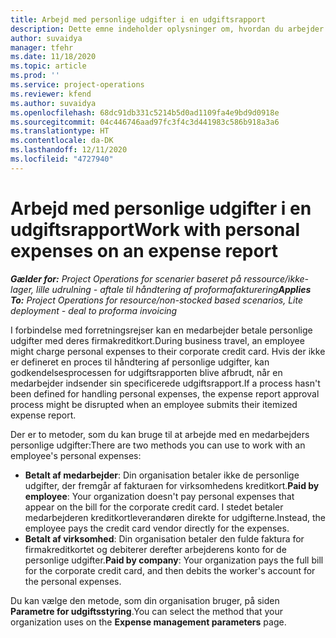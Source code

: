 ```yaml
---
title: Arbejd med personlige udgifter i en udgiftsrapport
description: Dette emne indeholder oplysninger om, hvordan du arbejder med personlige udgifter, som medarbejdere afholder sig, mens de rejser i erhvervsmæssige øjemed.
author: suvaidya
manager: tfehr
ms.date: 11/18/2020
ms.topic: article
ms.prod: ''
ms.service: project-operations
ms.reviewer: kfend
ms.author: suvaidya
ms.openlocfilehash: 68dc91db331c5214b5d0ad1109fa4e9bd9d0918e
ms.sourcegitcommit: 04c446746aad97fc3f4c3d441983c586b918a3a6
ms.translationtype: HT
ms.contentlocale: da-DK
ms.lasthandoff: 12/11/2020
ms.locfileid: "4727940"
---
```

# <a name="work-with-personal-expenses-on-an-expense-report"></a><span data-ttu-id="8fb63-103">Arbejd med personlige udgifter i en udgiftsrapport</span><span class="sxs-lookup"><span data-stu-id="8fb63-103">Work with personal expenses on an expense report</span></span>

<span data-ttu-id="8fb63-104">_**Gælder for:** Project Operations for scenarier baseret på ressource/ikke-lager, lille udrulning - aftale til håndtering af proformafakturering_</span><span class="sxs-lookup"><span data-stu-id="8fb63-104">_**Applies To:** Project Operations for resource/non-stocked based scenarios, Lite deployment - deal to proforma invoicing_</span></span>

<span data-ttu-id="8fb63-105">I forbindelse med forretningsrejser kan en medarbejder betale personlige udgifter med deres firmakreditkort.</span><span class="sxs-lookup"><span data-stu-id="8fb63-105">During business travel, an employee might charge personal expenses to their corporate credit card.</span></span> <span data-ttu-id="8fb63-106">Hvis der ikke er defineret en proces til håndtering af personlige udgifter, kan godkendelsesprocessen for udgiftsrapporten blive afbrudt, når en medarbejder indsender sin specificerede udgiftsrapport.</span><span class="sxs-lookup"><span data-stu-id="8fb63-106">If a process hasn't been defined for handling personal expenses, the expense report approval process might be disrupted when an employee submits their itemized expense report.</span></span>

<span data-ttu-id="8fb63-107">Der er to metoder, som du kan bruge til at arbejde med en medarbejders personlige udgifter:</span><span class="sxs-lookup"><span data-stu-id="8fb63-107">There are two methods you can use to work with an employee's personal expenses:</span></span>

  - <span data-ttu-id="8fb63-108">**Betalt af medarbejder**: Din organisation betaler ikke de personlige udgifter, der fremgår af fakturaen for virksomhedens kreditkort.</span><span class="sxs-lookup"><span data-stu-id="8fb63-108">**Paid by employee**: Your organization doesn't pay personal expenses that appear on the bill for the corporate credit card.</span></span> <span data-ttu-id="8fb63-109">I stedet betaler medarbejderen kreditkortleverandøren direkte for udgifterne.</span><span class="sxs-lookup"><span data-stu-id="8fb63-109">Instead, the employee pays the credit card vendor directly for the expenses.</span></span> 
  - <span data-ttu-id="8fb63-110">**Betalt af virksomhed**: Din organisation betaler den fulde faktura for firmakreditkortet og debiterer derefter arbejderens konto for de personlige udgifter.</span><span class="sxs-lookup"><span data-stu-id="8fb63-110">**Paid by company**: Your organization pays the full bill for the corporate credit card, and then debits the worker's account for the personal expenses.</span></span>

<span data-ttu-id="8fb63-111">Du kan vælge den metode, som din organisation bruger, på siden **Parametre for udgiftsstyring**.</span><span class="sxs-lookup"><span data-stu-id="8fb63-111">You can select the method that your organization uses on the **Expense management parameters** page.</span></span>
